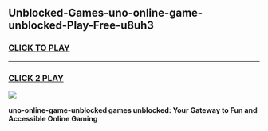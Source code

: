 
## Unblocked-Games-uno-online-game-unblocked-Play-Free-u8uh3
<h3>
<a href="https://premium76.site?title=uno-online-game-unblocked&ref=09A">CLICK TO PLAY</a></h3>
<hr>

<h3>
<a href="https://premium76.site?title=uno-online-game-unblocked&ref=09A">CLICK 2 PLAY</a>
  
</h3>

<a href="https://premium76.site?title=uno-online-game-unblocked&ref=09A"><img src="https://clearcache.store/games.png"></a>


**uno-online-game-unblocked games unblocked: Your Gateway to Fun and Accessible Online Gaming**
